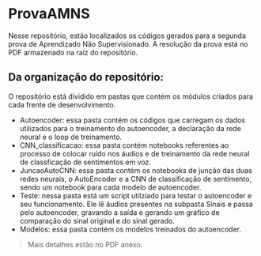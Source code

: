 # ProvaAMNS
Nesse repositório, estão localizados os códigos gerados para a segunda prova de Aprendizado Não Supervisionado.
A resolução da prova está no PDF armazenado na raiz do repositório.

## Da organização do repositório:

O repositório está dividido em pastas que contém os módulos criados para cada frente de desenvolvimento.
- Autoencoder: essa pasta contém os códigos que carregam os dados utilizados para o treinamento do autoencoder, a declaração da rede neural e o loop de treinamento.
- CNN_classificacao: essa pasta contém notebooks referentes ao processo de colocar ruído nos áudios e de treinamento da rede neural de classficação de sentimentos em voz.
- JuncaoAutoCNN: essa pasta contém os notebooks de junção das duas redes neurais, o AutoEncoder e a CNN de classificação de sentimento, sendo um notebook para cada modelo de autoencoder.
- Teste: nessa pasta está um script utilziado para testar o autoencoder e seu funcionamento. Ele lê áudios presentes na subpasta Sinais e passa pelo autoencoder, gravando a saída e gerando um gráfico de comparação do sinal original e do sinal gerado.
- Modelos: essa pasta contém os modelos treinados do autoencoder.


> Mais detalhes estão no PDF anexo.
